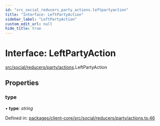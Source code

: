 ```yaml
---
id: "src_social_reducers_party_actions.leftpartyaction"
title: "Interface: LeftPartyAction"
sidebar_label: "LeftPartyAction"
custom_edit_url: null
hide_title: true
---
```


# Interface: LeftPartyAction

[src/social/reducers/party/actions](../modules/src_social_reducers_party_actions.md).LeftPartyAction

## Properties

### type

• **type**: *string*

Defined in: [packages/client-core/src/social/reducers/party/actions.ts:46](https://github.com/xr3ngine/xr3ngine/blob/673ad6a5f/packages/client-core/src/social/reducers/party/actions.ts#L46)
